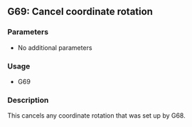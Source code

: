 ## G69: Cancel coordinate rotation

### Parameters

- No additional parameters

### Usage

- G69

### Description

This cancels any coordinate rotation that was set up by G68.

